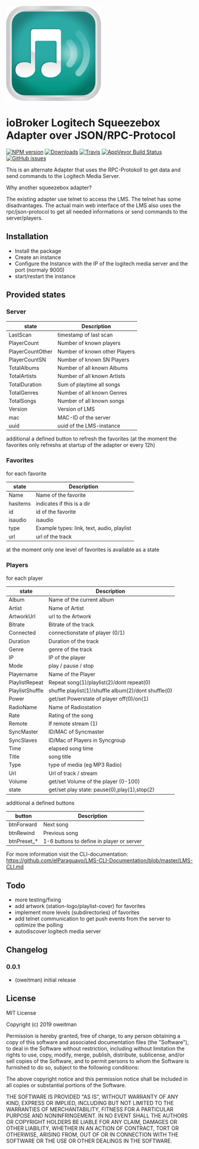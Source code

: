 ![Logo](admin/squeezeboxrpc.png)

# ioBroker Logitech Squeezebox Adapter over JSON/RPC-Protocol

[![NPM version](http://img.shields.io/npm/v/iobroker.squeezeboxrpc.svg)](https://www.npmjs.com/package/iobroker.squeezeboxrpc) 
[![Downloads](https://img.shields.io/npm/dm/iobroker.squeezeboxrpc.svg)](https://www.npmjs.com/package/iobroker.squeezeboxrpc)
[![Travis](https://img.shields.io/travis/oweitman/ioBroker.squeezeboxrpc.svg)](https://travis-ci.org/oweitman/ioBroker.squeezeboxrpc/) 
[![AppVeyor Build Status](https://img.shields.io/appveyor/ci/oweitman/iobroker-squeezeboxrpc.svg)](https://ci.appveyor.com/project/oweitman/iobroker-squeezeboxrpc) 
[![GitHub issues](https://img.shields.io/github/issues/oweitman/ioBroker.squeezeboxrpc.svg)](https://github.com/oweitman/ioBroker.squeezeboxrpc/issues)

This is an alternate Adapter that uses the RPC-Protokoll to get data and send commands to the Logitech Media Server.

Why another squeezebox adapter?

The existing adapter use telnet to access the LMS. The telnet has some disadvantages.
The actual main web interface of the LMS also uses the rpc/json-protocol to get all needed informations or send commands to the server/players.

## Installation

- Install the package
- Create an instance
- Configure the Instance with the IP of the logitech media server and the port (normaly 9000)
- start/restart the instance

## Provided states

### Server 

| state             | Description                    | 
| ----------------- | ------------------------------ | 
| LastScan          | timestamp of last scan         |
| PlayerCount       | Number of known players        |
| PlayerCountOther  | Number of known other Players  |
| PlayerCountSN     | Number of known SN Players     |
| TotalAlbums       | Number of all known Albums     |
| TotalArtists      | Number of all known Artists    |
| TotalDuration     | Sum of playtime all songs      |
| TotalGenres       | Number of all known Genres     |
| TotalSongs        | Number of all known songs      |
| Version           | Version of LMS                 |
| mac               | MAC-ID of the server           |
| uuid              | uuid of the LMS-instance       |

additional a defined button to refresh the favorites 
(at the moment the favorites only refreshs at startup of the adapter or every 12h)    

### Favorites

for each favorite

 state             | Description                     
 ----------------- | ------------------------------  
 Name              | Name of the favorite           
 hasitems          | indicates if this is a dir     
 id                | id of the favorite             
 isaudio           | isaudio                        
 type              | Example types: link, text, audio, playlist     
 url               | url of the track               

at the moment only one level of favorites is available as a state

### Players

for each player

 state             | Description                                            
 ----------------- | -----------------------------------------------------  
 Album             | Name of the current album                             
 Artist            | Name of Artist                                        
 ArtworkUrl        | url to the Artwork                                    
 Bitrate           | Bitrate of the track                                  
 Connected         | connectionstate of player (0/1)                       
 Duration          | Duration of the track                                 
 Genre             | genre of the track                                    
 IP                | IP of the player                                      
 Mode              | play / pause / stop                                   
 Playername        | Name of the Player                                    
 PlaylistRepeat    | Repeat song(1)/playlist(2)/dont repeat(0)             
 PlaylistShuffle   | shuffle playlist(1)/shuffle album(2)/dont shuffle(0)  
 Power             | get/set Powerstate of player off(0)/on(1)             
 RadioName         | Name of Radiostation                                  
 Rate              | Rating of the song                                    
 Remote            | If remote stream (1)                                  
 SyncMaster        | ID/MAC of Syncmaster                                  
 SyncSlaves        | ID/Mac of Players in Syncgroup                        
 Time              | elapsed song time                                     
 Title             | song title                                            
 Type              | type of media (eg MP3 Radio)                          
 Url               | Url of track / stream                                 
 Volume            | get/set Volume of the player (0-100)                  
 state             | get/set play state: pause(0),play(1),stop(2)          

additional a defined buttons 

 button            | Description                                    
 ----------------- | ---------------------------------------------  
 btnForward        | Next song                                     
 btnRewind         | Previous song                                 
 btnPreset_*       | 1-6 buttons to define in player or server     
 

For more information visit the CLI-documentation:
https://github.com/elParaguayo/LMS-CLI-Documentation/blob/master/LMS-CLI.md

## Todo

* more testing/fixing
* add artwork (station-logo/playlist-cover) for favorites
* implement more levels (subdirectories) of favorites
* add telnet communication to get push events from the server to optimize the polling
* autodiscover logitech media server

## Changelog

### 0.0.1
* (oweitman) initial release

## License
MIT License

Copyright (c) 2019 oweitman

Permission is hereby granted, free of charge, to any person obtaining a copy
of this software and associated documentation files (the "Software"), to deal
in the Software without restriction, including without limitation the rights
to use, copy, modify, merge, publish, distribute, sublicense, and/or sell
copies of the Software, and to permit persons to whom the Software is
furnished to do so, subject to the following conditions:

The above copyright notice and this permission notice shall be included in all
copies or substantial portions of the Software.

THE SOFTWARE IS PROVIDED "AS IS", WITHOUT WARRANTY OF ANY KIND, EXPRESS OR
IMPLIED, INCLUDING BUT NOT LIMITED TO THE WARRANTIES OF MERCHANTABILITY,
FITNESS FOR A PARTICULAR PURPOSE AND NONINFRINGEMENT. IN NO EVENT SHALL THE
AUTHORS OR COPYRIGHT HOLDERS BE LIABLE FOR ANY CLAIM, DAMAGES OR OTHER
LIABILITY, WHETHER IN AN ACTION OF CONTRACT, TORT OR OTHERWISE, ARISING FROM,
OUT OF OR IN CONNECTION WITH THE SOFTWARE OR THE USE OR OTHER DEALINGS IN THE
SOFTWARE.
